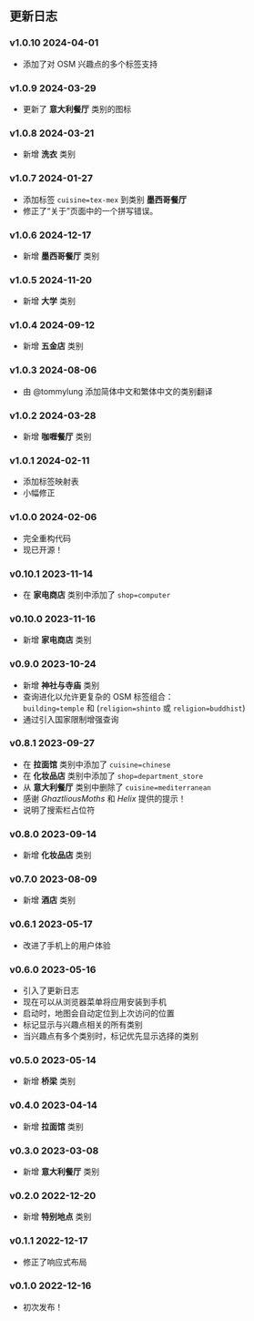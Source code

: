 ## 更新日志

### v1.0.10 <time>2024-04-01</time>

- 添加了对 OSM 兴趣点的多个标签支持

### v1.0.9 <time>2024-03-29</time>

- 更新了 **意大利餐厅** 类别的图标

### v1.0.8 <time>2024-03-21</time>

- 新增 **洗衣** 类别

### v1.0.7 <time>2024-01-27</time>

- 添加标签 `cuisine=tex-mex` 到类别 **墨西哥餐厅**
- 修正了“关于”页面中的一个拼写错误。

### v1.0.6 <time>2024-12-17</time>

- 新增 **墨西哥餐厅** 类别

### v1.0.5 <time>2024-11-20</time>

- 新增 **大学** 类别

### v1.0.4 <time>2024-09-12</time>

- 新增 **五金店** 类别

### v1.0.3 <time>2024-08-06</time>

- 由 @tommylung 添加简体中文和繁体中文的类别翻译

### v1.0.2 <time>2024-03-28</time>

- 新增 **咖喱餐厅** 类别

### v1.0.1 <time>2024-02-11</time>

- 添加标签映射表
- 小幅修正

### v1.0.0 <time>2024-02-06</time>

- 完全重构代码
- 现已开源！

### v0.10.1 <time>2023-11-14</time>

- 在 **家电商店** 类别中添加了 `shop=computer`

### v0.10.0 <time>2023-11-16</time>

- 新增 **家电商店** 类别

### v0.9.0 <time>2023-10-24</time>

- 新增 **神社与寺庙** 类别
- 查询进化以允许更复杂的 OSM 标签组合：<br> `building=temple` 和 (`religion=shinto` 或 `religion=buddhist`)
- 通过引入国家限制增强查询

### v0.8.1 <time>2023-09-27</time>

- 在 **拉面馆** 类别中添加了 `cuisine=chinese`
- 在 **化妆品店** 类别中添加了 `shop=department_store`
- 从 **意大利餐厅** 类别中删除了 `cuisine=mediterranean`
- 感谢 _GhaztliousMoths_ 和 _Helix_ 提供的提示！
- 说明了搜索栏占位符

### v0.8.0 <time>2023-09-14</time>

- 新增 **化妆品店** 类别

### v0.7.0 <time>2023-08-09</time>

- 新增 **酒店** 类别

### v0.6.1 <time>2023-05-17</time>

- 改进了手机上的用户体验

### v0.6.0 <time>2023-05-16</time>

- 引入了更新日志
- 现在可以从浏览器菜单将应用安装到手机
- 启动时，地图会自动定位到上次访问的位置
- 标记显示与兴趣点相关的所有类别
- 当兴趣点有多个类别时，标记优先显示选择的类别

### v0.5.0 <time>2023-05-14</time>

- 新增 **桥梁** 类别

### v0.4.0 <time>2023-04-14</time>

- 新增 **拉面馆** 类别

### v0.3.0 <time>2023-03-08</time>

- 新增 **意大利餐厅** 类别

### v0.2.0 <time>2022-12-20</time>

- 新增 **特别地点** 类别

### v0.1.1 <time>2022-12-17</time>

- 修正了响应式布局

### v0.1.0 <time>2022-12-16</time>

- 初次发布！
